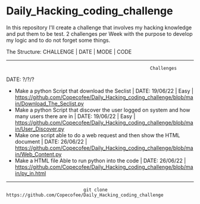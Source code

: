 # Daily_Hacking_coding_challenge
In this repository I'll create a challenge that involves my hacking knowledge and put them to be test. 2 challenges per Week with the purpose to develop my logic and to do not forget some things.

The Structure:
              CHALLENGE | DATE | MODE | CODE
              
              
              
              
              
              
              
---------------------------------------------------------------------------------------------------------------------------------------------------------
                                                          Challenges
                                                               
 
 
 
   
 DATE: ?/?/?
               
- Make a python Script that download the Seclist | DATE: 19/06/22 | Easy | https://github.com/Copecofee/Daily_Hacking_coding_challenge/blob/main/Download_The_Seclist.py
- Make a python Script that discover the user logged on system and how many users there are in | DATE: 19/06/22 | Easy | https://github.com/Copecofee/Daily_Hacking_coding_challenge/blob/main/User_Discover.py 
- Make one script able to do a web request and then show the HTML document | DATE: 26/06/22 | https://github.com/Copecofee/Daily_Hacking_coding_challenge/blob/main/Web_Content.py
- Make a HTML file Able to run python into the code | DATE: 26/06/22 | https://github.com/Copecofee/Daily_Hacking_coding_challenge/blob/main/py_in.html



---------------------------------------------------------------------------------------------------------------------------------------------------------
                                 git clone https://github.com/Copecofee/Daily_Hacking_coding_challenge
